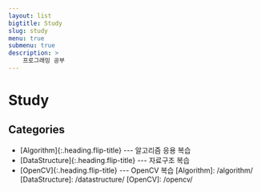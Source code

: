 ```yaml
---
layout: list
bigtitle: Study
slug: study
menu: true
submenu: true
description: >
    프로그래밍 공부
---
```

# Study

## Categories

* [Algorithm]{:.heading.flip-title} --- 알고리즘 응용 복습
* [DataStructure]{:.heading.flip-title} --- 자료구조 복습
* [OpenCV]{:.heading.flip-title} --- OpenCV 복습
[Algorithm]: /algorithm/
[DataStructure]: /datastructure/
[OpenCV]: /opencv/